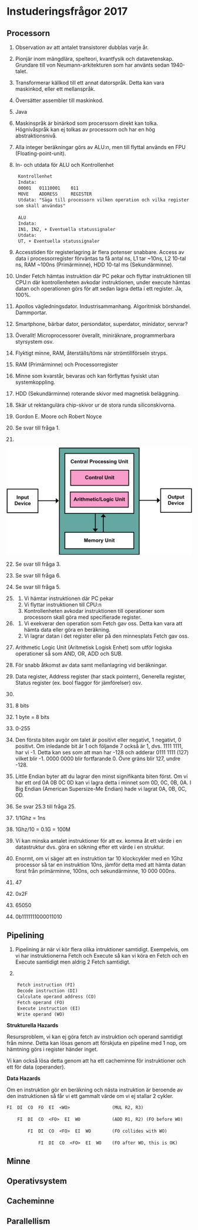 # Instuderingsfrågor 2017

## Processorn

1. Observation av att antalet transistorer dubblas varje år.

2. Pionjär inom mängdlära, spelteori, kvantfysik och datavetenskap.
Grundare till von Neumann-arkitekturen som har använts sedan 1940-talet.

3. Transformerar källkod till ett annat datorspråk.
Detta kan vara maskinkod, eller ett mellanspråk.

4. Översätter assembler till maskinkod.

5. Java

6. Maskinspråk är binärkod som procerssorn direkt kan tolka.
Högnivåspråk kan ej tolkas av processorn och har en hög abstraktionsnivå.

7. Alla integer beräkningar görs av ALU:n, men till flyttal
används en FPU (Floating-point-unit).

8. In- och utdata för ALU och Kontrollenhet

        Kontrollenhet
        Indata:
        00001   01110001    011
        MOVE    ADDRESS     REGISTER
        Utdata: "Säga till processorn vilken operation och vilka register som skall användas"

        ALU
        Indata:
        IN1, IN2, + Eventuella statussignaler
        Utdata:
        UT, + Eventuella statussignaler

9. Accesstiden för registerlagring är flera potenser snabbare.
Access av data i processorregister förväntas ta få antal ns, 
L1 tar ~10ns, L2 10-tal ns, RAM ~100ns (Primärminne), HDD 10-tal ms (Sekundärminne).

10. Under Fetch hämtas instruktion där PC pekar och flyttar instruktionen till CPU:n 
där kontrollenheten avkodar instruktionen, under execute hämtas datan och operationen 
görs för att sedan lagra detta i ett register. Ja, 100%.

11. Apollos vägledningsdator. Industrisammanhang. Algoritmisk börshandel. Dammportar.

12. Smartphone, bärbar dator, persondator, superdator, minidator, servrar?

13. Överallt! Microprocessorer överallt, miniräknare, programmerbara styrsystem osv.

14. Flyktigt minne, RAM, återställs/töms när strömtillförseln stryps.

15. RAM (Primärminne) och Processorregister

16. Minne som kvarstår, bevaras och kan förflyttas fysiskt utan systemkoppling.

17. HDD (Sekundärminne) roterande skivor med magnetisk beläggning.

18. Skär ut rektangulära chip-skivor ur de stora runda siliconskivorna.

19. Gordon E. Moore och Robert Noyce

20. Se svar till fråga 1.

21. 
![von_neumann_architecture](von_neumann_architecture.png)

22. Se svar till fråga 3.

23. Se svar till fråga 6.

24. Se svar till fråga 5.

25. 
    1. Vi hämtar instruktionen där PC pekar
    2. Vi flyttar instruktionen till CPU:n
    3. Kontrollenheten avkodar instruktionen till operationer 
    som processorn skall göra med specifierade register.

26. 
    1. Vi exekverar den operation som Fetch gav oss.
    Detta kan vara att hämta data eller göra en beräkning.
    2. Vi lagrar datan i det register eller på den minnesplats Fetch gav oss.

27. Arithmetic Logic Unit (Aritmetisk Logisk Enhet) som utför logiska operationer 
så som AND, OR, ADD och SUB.

28. För snabb åtkomst av data samt mellanlagring vid beräkningar.

29. Data register, Address register (har stack pointern), Generella register, 
Status register (ex. bool flaggor för jämförelser) osv.

30. 

31. 8 bits

32. 1 byte = 8 bits

33. 0-255

34. Den första biten avgör om talet är positivt eller negativt, 1 negativt, 0 positivt. 
Om inledande bit är 1 och följande 7 också är 1, dvs. 1111 1111, har vi -1. 
Detta kan ses som att man har -128 och adderar 0111 1111 (127) vilket blir -1. 
0000 0000 blir fortfarande 0. Övre gräns blir 127, undre -128.

35. Little Endian byter att du lagrar den minst signifikanta biten först.
Om vi har ett ord 0A 0B 0C 0D kan vi lagra detta i minnet som 0D, 0C, 0B, 0A. 
I Big Endian (American Supersize-Me Endian) hade vi lagrat 0A, 0B, 0C, 0D.

36. Se svar 25.3 till fråga 25.

37. 1/1Ghz = 1ns

38. 1Ghz/10 = 0.1G = 100M

39. Vi kan minska antalet instruktioner för att ex. komma åt ett värde i en datastruktur 
dvs. göra en sökning efter ett värde i en struktur.

40. Enormt, om vi säger att en instruktion tar 10 klockcykler med en 1Ghz processor 
så tar en instruktion 10ns, jämför detta med att hämta datan först från primärminne, 100ns, 
och sekundärminne, 10 000 000ns.

41. 47

42. 0x2F

43. 65050

44. 0b1111111000011010

## Pipelining

1. Pipelining är när vi kör flera olika intruktioner samtidigt. Exempelvis, om 
vi har instruktionerna Fetch och Execute så kan vi köra en Fetch och en Execute samtidigt 
men aldrig 2 Fetch samtidigt.

2. 


        Fetch instruction (FI)
        Decode instruction (DI)
        Calculate operand address (CO)
        Fetch operand (FO)
        Execute instruction (EI)
        Write operand (WO)

__Strukturella Hazards__

Resursproblem, vi kan ej göra fetch av instruktion och operand samtidigt från _minne_. 
Detta kan lösas genom att förskjuta en pipeline med 1 nop, om hämtning görs i register händer inget.

Vi kan också lösa detta genom att ha ett cacheminne för instruktioner och ett för data (operander).


__Data Hazards__

Om en instruktion gör en beräkning och nästa instruktion är beroende av den instruktionen 
så får vi ett gammalt värde om vi ej stallar 2 cykler.

    FI  DI  CO  FO  EI  <WO>                (MUL R2, R3)

        FI  DI  CO  <FO>  EI  WO            (ADD R1, R2) (FO before WO)

            FI  DI  CO  <FO>  EI  WO        (FO collides with WO)

                FI  DI  CO  <FO>  EI  WO    (FO after WO, this is OK)

## Minne

## Operativsystem

## Cacheminne

## Parallellism



